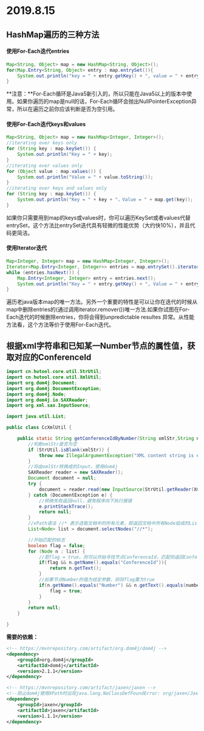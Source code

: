 # 2019.8.15

## HashMap遍历的三种方法

#### 使用For-Each迭代entries
```Java
Map<String, Object> map = new HashMap<String, Object>();
for(Map.Entry<String, Object> entry : map.entrySet()){
	System.out.println("key = " + entry.getKey() + ", value = " + entry.getValue())
}
```
**注意：**For-Each循环是Java5新引入的，所以只能在Java5以上的版本中使用。如果你遍历的map是null的话，For-Each循环会抛出NullPointerException异常，所以在遍历之前你应该判断是否为空引用。

#### 使用For-Each迭代keys和values
```Java
Map<String, Object> map = new HashMap<Integer, Integer>();
//iterating over keys only
for (String key : map.keySet()) {
	System.out.println("Key = " + key);
}
//iterating over values only
for (Object value : map.values()) {
	System.out.println("Value = " + value.toString());
}
//iterating over keys and values only
for (String key : map.keySet()) {
	System.out.println("Key = " + key + "，Value = " + map.get(key));
}
```
如果你只需要用到map的keys或values时，你可以遍历KeySet或者values代替entrySet，这个方法比entrySet迭代具有轻微的性能优势（大约快10%），并且代码更简洁。

#### 使用Iterator迭代
```Java
Map<Integer, Integer> map = new HashMap<Integer, Integer>();
Iterator<Map.Entry<Integer, Integer>> entries = map.entrySet().iterator();
while (entries.hasNext()) {
	Map.Entry<Integer, Integer> entry = entries.next();
	System.out.println("Key = " + entry.getKey() + ", Value = " + entry.getValue());
}
```
遍历老java版本map的唯一方法。另外一个重要的特性是可以让你在迭代的时候从map中删除entries的(通过调用iterator.remover())唯一方法.如果你试图在For-Each迭代的时候删除entries，你将会得到unpredictable resultes 异常。从性能方法看，这个方法等价于使用For-Each迭代。




## 根据xml字符串和已知某一Number节点的属性值，获取对应的ConferenceId
```Java
import cn.hutool.core.util.StrUtil;
import cn.hutool.core.util.XmlUtil;
import org.dom4j.Document;
import org.dom4j.DocumentException;
import org.dom4j.Node;
import org.dom4j.io.SAXReader;
import org.xml.sax.InputSource;

import java.util.List;

public class CcXmlUtil {

    public static String getConferenceIdByNumber(String xmlStr,String number){
        //判断xmlStr是否为空
        if (StrUtil.isBlank(xmlStr)) {
            throw new IllegalArgumentException("XML content string is empty !");
        }
        //将由xmlStr转换成的Input，使用dom4j
        SAXReader reader = new SAXReader();
        Document document = null;
        try {
            document = reader.read(new InputSource(StrUtil.getReader(XmlUtil.cleanInvalid(xmlStr))));
        } catch (DocumentException e) {
            //转换失败返回null，避免程序向下执行报错
            e.printStackTrace();
            return null;
        }
        //xPath语法 //* 表示选取文档中的所有元素，即返回文档中所有Node组成的List
        List<Node> list = document.selectNodes("//*");

        //开始匹配的标志
        boolean flag = false;
        for (Node n : list) {
            //若flag = true，则可以开始寻找节点ConferenceId，匹配则返回ConferenceId的对应值
            if(flag && n.getName().equals("ConferenceId")){
                return n.getText();
            }
            //如果节点Number的值为给定参数，则将flag置为true
            if(n.getName().equals("Number") && n.getText().equals(number)){
                flag = true;
            }
        }
        return null;
    }

}
```
**需要的依赖：**
```xml
<!-- https://mvnrepository.com/artifact/org.dom4j/dom4j -->
<dependency>
    <groupId>org.dom4j</groupId>
    <artifactId>dom4j</artifactId>
    <version>2.1.1</version>
</dependency>

<!-- https://mvnrepository.com/artifact/jaxen/jaxen -->
<!--防止dom4j使用XPath时出现java.lang.NoClassDefFoundError: org/jaxen/JaxenException-->
<dependency>
    <groupId>jaxen</groupId>
    <artifactId>jaxen</artifactId>
    <version>1.1.1</version>
</dependency>
```